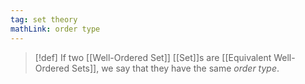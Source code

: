 ```yaml
---
tag: set theory
mathLink: order type
---
```

>[!def]
>If two [[Well-Ordered Set]] [[Set]]s are [[Equivalent Well-Ordered Sets]], we say that they have the same *order type*.

